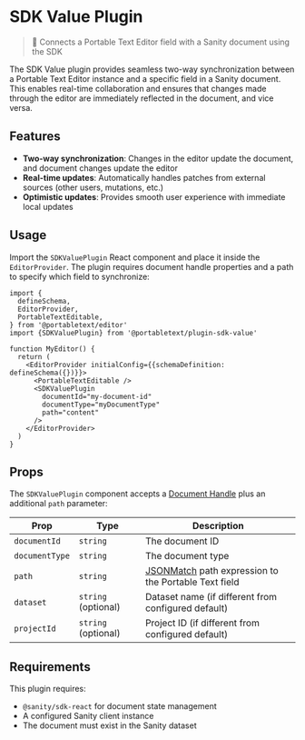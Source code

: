 # SDK Value Plugin

> 🔗 Connects a Portable Text Editor field with a Sanity document using the SDK

The SDK Value plugin provides seamless two-way synchronization between a Portable Text Editor instance and a specific field in a Sanity document. This enables real-time collaboration and ensures that changes made through the editor are immediately reflected in the document, and vice versa.

## Features

- **Two-way synchronization**: Changes in the editor update the document, and document changes update the editor
- **Real-time updates**: Automatically handles patches from external sources (other users, mutations, etc.)
- **Optimistic updates**: Provides smooth user experience with immediate local updates

## Usage

Import the `SDKValuePlugin` React component and place it inside the `EditorProvider`. The plugin requires document handle properties and a path to specify which field to synchronize:

```tsx
import {
  defineSchema,
  EditorProvider,
  PortableTextEditable,
} from '@portabletext/editor'
import {SDKValuePlugin} from '@portabletext/plugin-sdk-value'

function MyEditor() {
  return (
    <EditorProvider initialConfig={{schemaDefinition: defineSchema({})}}>
      <PortableTextEditable />
      <SDKValuePlugin
        documentId="my-document-id"
        documentType="myDocumentType"
        path="content"
      />
    </EditorProvider>
  )
}
```

## Props

The `SDKValuePlugin` component accepts a [Document Handle](https://www.sanity.io/docs/app-sdk/document-handles) plus an additional `path` parameter:

| Prop           | Type                | Description                                                        |
| -------------- | ------------------- | ------------------------------------------------------------------ |
| `documentId`   | `string`            | The document ID                                                    |
| `documentType` | `string`            | The document type                                                  |
| `path`         | `string`            | [JSONMatch][json-match] path expression to the Portable Text field |
| `dataset`      | `string` (optional) | Dataset name (if different from configured default)                |
| `projectId`    | `string` (optional) | Project ID (if different from configured default)                  |

[json-match]: https://www.sanity.io/docs/content-lake/json-match

## Requirements

This plugin requires:

- `@sanity/sdk-react` for document state management
- A configured Sanity client instance
- The document must exist in the Sanity dataset
